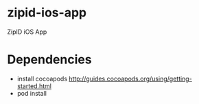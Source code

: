 # zipid-ios-app
ZipID iOS App

# Dependencies
- install cocoapods http://guides.cocoapods.org/using/getting-started.html
- pod install
